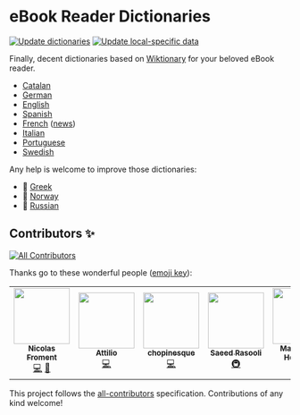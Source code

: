# eBook Reader Dictionaries

[![Update dictionaries](https://github.com/BoboTiG/ebook-reader-dict/workflows/Update%20dictionaries/badge.svg)](https://github.com/BoboTiG/ebook-reader-dict/actions?query=workflow%3A%22Update+dictionaries%22) [![Update local-specific data](https://github.com/BoboTiG/ebook-reader-dict/actions/workflows/auto-update-data.yml/badge.svg)](https://github.com/BoboTiG/ebook-reader-dict/actions/workflows/auto-update-data.yml)

Finally, decent dictionaries based on [Wiktionary](https://www.wiktionary.org/) for your beloved eBook reader.

- [Catalan](docs/ca/README.md)
- [German](docs/de/README.md)
- [English](docs/en/README.md)
- [Spanish](docs/es/README.md)
- [French](docs/fr/README.md) ([news](https://www.mobileread.com/forums/showthread.php?t=330223&page=2))
- [Italian](docs/it/README.md)
- [Portuguese](docs/pt/README.md)
- [Swedish](docs/sv/README.md)

Any help is welcome to improve those dictionaries:

- :construction: [Greek](docs/el/README.md)
- :construction: [Norway](docs/el/README.md)
- :construction: [Russian](docs/ru/README.md)

## Contributors ✨

<!-- ALL-CONTRIBUTORS-BADGE:START - Do not remove or modify this section -->
[![All Contributors](https://img.shields.io/badge/all_contributors-7-orange.svg?style=flat-square)](#contributors-)
<!-- ALL-CONTRIBUTORS-BADGE:END -->

Thanks go to these wonderful people ([emoji key](https://allcontributors.org/docs/en/emoji-key)):

<!-- ALL-CONTRIBUTORS-LIST:START - Do not remove or modify this section -->
<!-- prettier-ignore-start -->
<!-- markdownlint-disable -->
<table>
  <tr>
    <td align="center"><a href="http://lasconic.com"><img src="https://avatars0.githubusercontent.com/u/234271?v=4?s=100" width="100px;" alt=""/><br /><sub><b>Nicolas Froment</b></sub></a><br /><a href="https://github.com/BoboTiG/ebook-reader-dict/commits?author=lasconic" title="Code">💻</a> <a href="https://github.com/BoboTiG/ebook-reader-dict/commits?author=lasconic" title="Documentation">📖</a></td>
    <td align="center"><a href="https://github.com/atti84it"><img src="https://avatars.githubusercontent.com/u/817905?v=4?s=100" width="100px;" alt=""/><br /><sub><b>Attilio</b></sub></a><br /><a href="https://github.com/BoboTiG/ebook-reader-dict/commits?author=atti84it" title="Code">💻</a></td>
    <td align="center"><a href="https://github.com/chopinesque"><img src="https://avatars.githubusercontent.com/u/10416842?v=4?s=100" width="100px;" alt=""/><br /><sub><b>chopinesque</b></sub></a><br /><a href="https://github.com/BoboTiG/ebook-reader-dict/commits?author=chopinesque" title="Code">💻</a></td>
    <td align="center"><a href="https://github.com/ilius"><img src="https://avatars.githubusercontent.com/u/197648?v=4?s=100" width="100px;" alt=""/><br /><sub><b>Saeed Rasooli</b></sub></a><br /><a href="#infra-ilius" title="Infrastructure (Hosting, Build-Tools, etc)">🚇</a></td>
    <td align="center"><a href="https://github.com/Moonbase59"><img src="https://avatars.githubusercontent.com/u/3706922?v=4?s=100" width="100px;" alt=""/><br /><sub><b>Matthias C. Hormann</b></sub></a><br /><a href="https://github.com/BoboTiG/ebook-reader-dict/commits?author=Moonbase59" title="Code">💻</a></td>
    <td align="center"><a href="https://github.com/tjaderxyz"><img src="https://avatars.githubusercontent.com/u/81907?v=4?s=100" width="100px;" alt=""/><br /><sub><b>tjader</b></sub></a><br /><a href="https://github.com/BoboTiG/ebook-reader-dict/commits?author=tjaderxyz" title="Code">💻</a></td>
    <td align="center"><a href="https://github.com/victornove"><img src="https://avatars.githubusercontent.com/u/10910369?v=4?s=100" width="100px;" alt=""/><br /><sub><b>Victor</b></sub></a><br /><a href="https://github.com/BoboTiG/ebook-reader-dict/commits?author=victornove" title="Code">💻</a></td>
  </tr>
</table>

<!-- markdownlint-restore -->
<!-- prettier-ignore-end -->

<!-- ALL-CONTRIBUTORS-LIST:END -->

This project follows the [all-contributors](https://github.com/all-contributors/all-contributors) specification. Contributions of any kind welcome!
